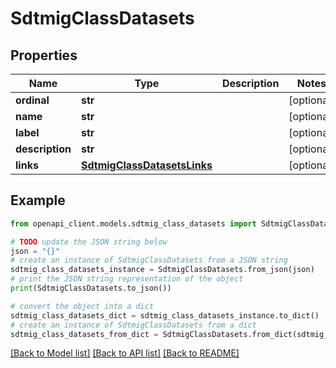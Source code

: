 # SdtmigClassDatasets


## Properties

Name | Type | Description | Notes
------------ | ------------- | ------------- | -------------
**ordinal** | **str** |  | [optional] 
**name** | **str** |  | [optional] 
**label** | **str** |  | [optional] 
**description** | **str** |  | [optional] 
**links** | [**SdtmigClassDatasetsLinks**](SdtmigClassDatasetsLinks.md) |  | [optional] 

## Example

```python
from openapi_client.models.sdtmig_class_datasets import SdtmigClassDatasets

# TODO update the JSON string below
json = "{}"
# create an instance of SdtmigClassDatasets from a JSON string
sdtmig_class_datasets_instance = SdtmigClassDatasets.from_json(json)
# print the JSON string representation of the object
print(SdtmigClassDatasets.to_json())

# convert the object into a dict
sdtmig_class_datasets_dict = sdtmig_class_datasets_instance.to_dict()
# create an instance of SdtmigClassDatasets from a dict
sdtmig_class_datasets_from_dict = SdtmigClassDatasets.from_dict(sdtmig_class_datasets_dict)
```
[[Back to Model list]](../README.md#documentation-for-models) [[Back to API list]](../README.md#documentation-for-api-endpoints) [[Back to README]](../README.md)


